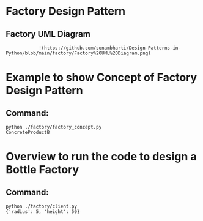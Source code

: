 # Factory Design Pattern

## Factory UML Diagram 
                !(https://github.com/sonambharti/Design-Patterns-in-Python/blob/main/factory/Factory%20UML%20Diagram.png)
                
# Example to show Concept of Factory Design Pattern

## Command:
```
python ./factory/factory_concept.py
ConcreteProductB
```


# Overview to run the code to design a Bottle Factory

## Command:
```
python ./factory/client.py 
{'radius': 5, 'height': 50}
```
